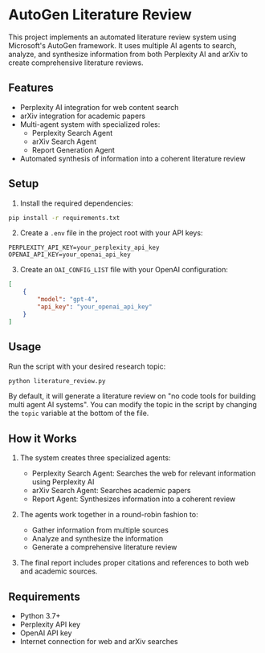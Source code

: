 # AutoGen Literature Review

This project implements an automated literature review system using Microsoft's AutoGen framework. It uses multiple AI agents to search, analyze, and synthesize information from both Perplexity AI and arXiv to create comprehensive literature reviews.

## Features

- Perplexity AI integration for web content search
- arXiv integration for academic papers
- Multi-agent system with specialized roles:
  - Perplexity Search Agent
  - arXiv Search Agent
  - Report Generation Agent
- Automated synthesis of information into a coherent literature review

## Setup

1. Install the required dependencies:
```bash
pip install -r requirements.txt
```

2. Create a `.env` file in the project root with your API keys:
```
PERPLEXITY_API_KEY=your_perplexity_api_key
OPENAI_API_KEY=your_openai_api_key
```

3. Create an `OAI_CONFIG_LIST` file with your OpenAI configuration:
```json
[
    {
        "model": "gpt-4",
        "api_key": "your_openai_api_key"
    }
]
```

## Usage

Run the script with your desired research topic:

```python
python literature_review.py
```

By default, it will generate a literature review on "no code tools for building multi agent AI systems". You can modify the topic in the script by changing the `topic` variable at the bottom of the file.

## How it Works

1. The system creates three specialized agents:
   - Perplexity Search Agent: Searches the web for relevant information using Perplexity AI
   - arXiv Search Agent: Searches academic papers
   - Report Agent: Synthesizes information into a coherent review

2. The agents work together in a round-robin fashion to:
   - Gather information from multiple sources
   - Analyze and synthesize the information
   - Generate a comprehensive literature review

3. The final report includes proper citations and references to both web and academic sources.

## Requirements

- Python 3.7+
- Perplexity API key
- OpenAI API key
- Internet connection for web and arXiv searches
